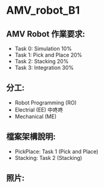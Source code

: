 # AMV_robot_B1
## AMV Robot 作業要求:

- Task 0: Simulation 10%
- Task 1: Pick and Place 20%
- Task 2: Stacking 20%
- Task 3: Integration 30%

## 分工:

* Robot Programming (RO)
* Electrial (EE) 中咚咚
* Mechanical (ME)

## 檔案架構說明:

- PickPlace: Task 1 (Pick and Place)
- Stacking: Task 2 (Stacking)

## 照片:

